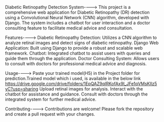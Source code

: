 Diabetic Retinopathy Detection System---->
This project is a comprehensive web application for Diabetic Retinopathy (DR) detection using a Convolutional Neural Network (CNN) algorithm, developed with Django. The system includes a chatbot for user interaction and a doctor consulting feature to facilitate medical advice and consultation.

Features---->
Diabetic Retinopathy Detection: Utilizes a CNN algorithm to analyze retinal images and detect signs of diabetic retinopathy.
Django Web Application: Built using Django to provide a robust and scalable web framework.
Chatbot: Integrated chatbot to assist users with queries and guide them through the application.
Doctor Consulting System: Allows users to consult with doctors for professional medical advice and diagnosis.

Usage---->
Paste your trained model(H5) in the Project folder for prediction.Trained model which i used, is available in the below link
https://drive.google.com/drive/folders/1EpQAZ9qIRKofAx9l_JFe1qVMsKIlz5yC?usp=sharing
Upload retinal images for analysis.
Interact with the chatbot for assistance and guidance.
Consult with doctors through the integrated system for further medical advice.

Contributing---->
Contributions are welcome! Please fork the repository and create a pull request with your changes.
